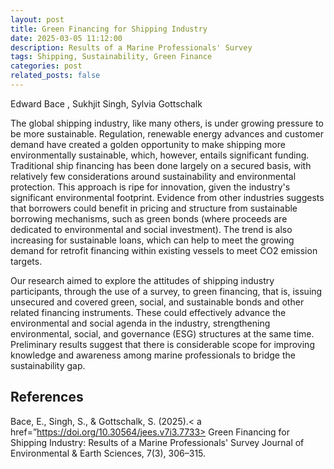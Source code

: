 ```yaml
---
layout: post
title: Green Financing for Shipping Industry
date: 2025-03-05 11:12:00
description: Results of a Marine Professionals' Survey
tags: Shipping, Sustainability, Green Finance
categories: post
related_posts: false
---
```


Edward Bace , Sukhjit Singh, Sylvia Gottschalk

The global shipping industry, like many others, is under growing pressure to be more sustainable. 
Regulation, renewable energy advances and customer demand have created a golden opportunity to make 
shipping more environmentally sustainable, which, however, entails significant funding. 
Traditional ship financing has been done largely on a secured basis, with relatively few considerations 
around sustainability and environmental protection. This approach is ripe for innovation, given the industry's 
significant environmental footprint. Evidence from other industries suggests that borrowers could benefit
in pricing and structure from sustainable borrowing mechanisms, such as green bonds (where proceeds are dedicated
to environmental and social investment). The trend is also increasing for sustainable loans, which can help 
to meet the growing demand for retrofit financing within existing vessels to meet CO2 emission targets. 

Our research aimed to explore the attitudes of shipping industry participants, through the use of a survey,
to green financing, that is, issuing unsecured and covered green, social, and sustainable bonds and other related 
financing instruments. These could effectively advance the environmental and social agenda in the industry, 
strengthening environmental, social, and governance (ESG) structures at the same time. Preliminary results 
suggest that there is considerable scope for improving knowledge and awareness among marine professionals
to bridge the sustainability gap.

## References
Bace, E., Singh, S., & Gottschalk, S. (2025).< a href=”https://doi.org/10.30564/jees.v7i3.7733>  Green Financing for Shipping Industry: Results of a Marine Professionals' Survey</a> 
Journal of Environmental & Earth Sciences, 7(3), 306–315.
